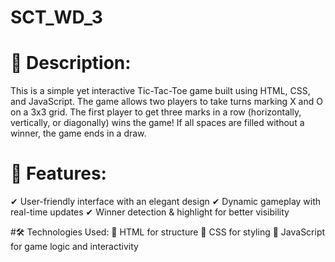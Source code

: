 # SCT_WD_3
# 📖 Description:
This is a simple yet interactive Tic-Tac-Toe game built using HTML, CSS, and JavaScript. The game allows two players to take turns marking X and O on a 3x3 grid. The first player to get three marks in a row (horizontally, vertically, or diagonally) wins the game! If all spaces are filled without a winner, the game ends in a draw.

# 🔹 Features:
✔ User-friendly interface with an elegant design
✔ Dynamic gameplay with real-time updates
✔ Winner detection & highlight for better visibility

#🛠️ Technologies Used:
🔹 HTML for structure
🔹 CSS for styling
🔹 JavaScript for game logic and interactivity
